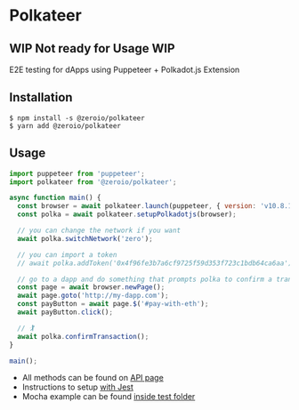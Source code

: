 # Polkateer
## WIP Not ready for Usage WIP

E2E testing for dApps using Puppeteer + Polkadot.js Extension

## Installation

```
$ npm install -s @zeroio/polkateer
$ yarn add @zeroio/polkateer
```

## Usage

```js
import puppeteer from 'puppeteer';
import polkateer from '@zeroio/polkateer';

async function main() {
  const browser = await polkateer.launch(puppeteer, { version: 'v10.8.1' });
  const polka = await polkateer.setupPolkadotjs(browser);

  // you can change the network if you want
  await polka.switchNetwork('zero');

  // you can import a token
  // await polka.addToken('0x4f96fe3b7a6cf9725f59d353f723c1bdb64ca6aa');

  // go to a dapp and do something that prompts polka to confirm a transaction
  const page = await browser.newPage();
  await page.goto('http://my-dapp.com');
  const payButton = await page.$('#pay-with-eth');
  await payButton.click();

  // 🏌
  await polka.confirmTransaction();
}

main();
```

- All methods can be found on [API page](docs/API.md)  
- Instructions to setup [with Jest](docs/JEST.md)  
- Mocha example can be found [inside test folder](./test)
